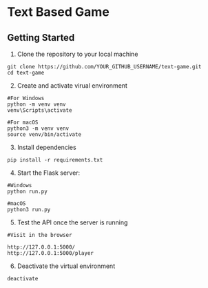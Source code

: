  # Text Based Game 

 ## Getting Started

1. Clone the repository to your local machine
```
git clone https://github.com/YOUR_GITHUB_USERNAME/text-game.git
cd text-game
```

2. Create and activate virual environment
```
#For Windows
python -m venv venv
venv\Scripts\activate

#For macOS
python3 -m venv venv
source venv/bin/activate

```

3. Install dependencies
```
pip install -r requirements.txt

```

4. Start the Flask server:
```
#Windows
python run.py

#macOS
python3 run.py
```

5. Test the API once the server is running
```
#Visit in the browser

http://127.0.0.1:5000/
http://127.0.0.1:5000/player

```

6. Deactivate the virtual environment
```
deactivate
```